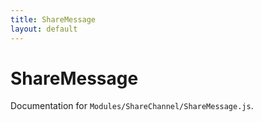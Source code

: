 ```yaml
---
title: ShareMessage
layout: default
---
```


# ShareMessage

Documentation for `Modules/ShareChannel/ShareMessage.js`.
